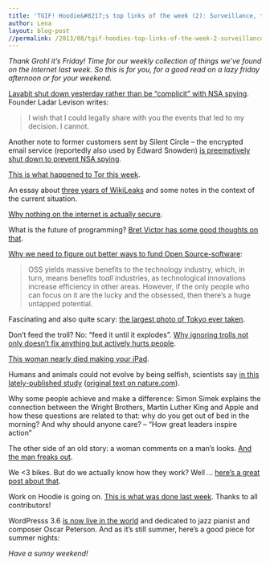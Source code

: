 ```yaml
---
title: 'TGIF! Hoodie&#8217;s top links of the week (2): Surveillance, the future of programming and how to make a difference'
author: Lena
layout: blog-post
//permalink: /2013/08/tgif-hoodies-top-links-of-the-week-2-surveillance-the-future-of-programming-and-how-to-make-a-difference/
---
```

*Thank Grohl it&#8217;s Friday! Time for our weekly collection of things we&#8217;ve found on the internet last week. So this is for you, for a good read on a lazy friday afternoon or for your weekend.*

[Lavabit shut down yesterday rather than be &#8220;complicit&#8221; with NSA spying][1]. Founder Ladar Levison writes:

> I wish that I could legally share with you the events that led to my decision. I cannot.

Another note to former customers sent by Silent Circle &#8211; the encrypted email service (reportedly also used by Edward Snowden) [is preemptively shut down to prevent NSA spying][2].

[This is what happened to Tor this week][3].

An essay about [three years of WikiLeaks][4] and some notes in the context of the current situation.

[Why nothing on the internet is actually secure][5].

What is the future of programming? [Bret Victor has some good thoughts on that][6].



[Why we need to figure out better ways to fund Open Source-software][7]:

> OSS yields massive benefits to the technology industry, which, in turn, means benefits to*all* industries, as technological innovations increase efficiency in other areas. However, if the only people who can focus on it are the lucky and the obsessed, then there’s a huge untapped potential.

Fascinating and also quite scary: [the largest photo of Tokyo ever taken][8].

Don&#8217;t feed the troll? No: &#8220;feed it until it explodes&#8221;. [Why ignoring trolls not only doesn&#8217;t fix anything but actively hurts people][9].

[This woman nearly died making your iPad][10].

Humans and animals could not evolve by being selfish, scientists say [in this lately-published study][11] ([original text on nature.com][12]).

Why some people achieve and make a difference: Simon Simek explains the connection between the Wright Brothers, Martin Luther King and Apple and how these questions are related to that: why do you get out of bed in the morning? And why should anyone care? &#8211; &#8220;How great leaders inspire action&#8221;



The other side of an old story: a woman comments on a man&#8217;s looks. [And the man freaks out][13].

We <3 bikes. But do we actually know how they work? Well &#8230; [here&#8217;s a great post about that][14].

Work on Hoodie is going on. [This is what was done last week][15]. Thanks to all contributors!

WordPresss 3.6 [is now live in the world][16] and dedicated to jazz pianist and composer Oscar Peterson. And as it&#8217;s still summer, here&#8217;s a good piece for summer nights:



*Have a sunny weekend!*

 [1]: http://lavabit.com/
 [2]: http://silentcircle.wordpress.com/2013/08/09/to-our-customers/
 [3]: http://www.twitlonger.com/show/n_1rlo0uu
 [4]: https://medium.com/geek-empire-1/a1ebd2b4a0e5
 [5]: http://www.zdnet.com/bgp-spoofing-routing-router-phishing-why-nothing-on-the-internet-is-actually-secure-7000019015/
 [6]: http://worrydream.com/dbx/
 [7]: https://medium.com/open-source-life/d44a1953749c
 [8]: http://360gigapixels.com/tokyo-tower-panorama-photo/?v=-166.3,-0.6,1
 [9]: http://jezebel.com/dont-ignore-the-trolls-feed-them-until-they-explode-977453815
 [10]: http://www.theguardian.com/commentisfree/2013/aug/05/woman-nearly-died-making-ipad
 [11]: http://www.bbc.co.uk/news/science-environment-23529849
 [12]: http://www.nature.com/ncomms/2013/130801/ncomms3193/full/ncomms3193.html
 [13]: http://storify.com/lilsarg/woman-comments-on-man-s-looks-man-freaks-out?utm_content=storify-pingback&utm_medium=sfy.co-twitter&awesm=sfy.co_bNnr&utm_campaign&utm_source=t.co
 [14]: http://www.newstatesman.com/2013/07/mysteries-bicycle
 [15]: http://weekly.hood.ie/2013/08/05.html
 [16]: http://wordpress.org/news/2013/08/oscar/
